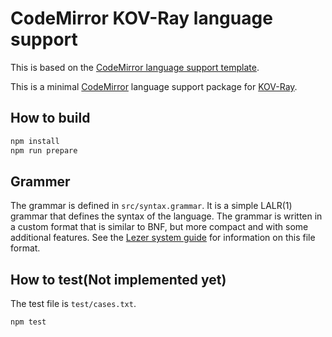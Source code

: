 # CodeMirror KOV-Ray language support

This is based on the [CodeMirror language support template](https://github.com/codemirror/lang-example).

This is a minimal [CodeMirror](https://codemirror.net/6/) language support package for [KOV-Ray](https://github.com/SNKK62/KOV-Ray).


## How to build

```sh
npm install
npm run prepare
```

## Grammer

The grammar is defined in `src/syntax.grammar`. It is a simple LALR(1) grammar that defines the syntax of the language. The grammar is written in a custom format that is similar to BNF, but more compact and with some additional features. See the [Lezer system guide](https://lezer.codemirror.net/docs/guide/#writing-a-grammar) for information on this file format.

## How to test(Not implemented yet)

The test file is `test/cases.txt`.

```sh
npm test
```

